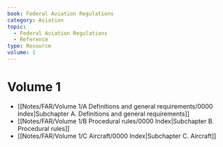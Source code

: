 ```yaml
---
book: Federal Aviation Regulations
category: Aviation
topic:
  - Federal Aviation Regulations
  - Reference
type: Resource
volume: 1
---
```

# Volume 1

- [[Notes/FAR/Volume 1/A Definitions and general requirements/0000 Index|Subchapter A. Definitions and general requirements]]
- [[Notes/FAR/Volume 1/B Procedural rules/0000 Index|Subchapter B. Procedural rules]]
- [[Notes/FAR/Volume 1/C Aircraft/0000 Index|Subchapter C. Aircraft]]